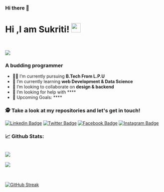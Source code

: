 ### Hi there 👋


# Hi ,I am Sukriti! <img src="https://raw.githubusercontent.com/debdutgoswami/debdutgoswami/master/assets/gifs/Hi.gif" width="30px">
<br>

![](https://komarev.com/ghpvc/?username=sukrit-i&color=blue)<br>

### A budding programmer<br>

- 👨‍🏭 I’m currently pursuing **B.Tech From L.P.U** <br>
- 🏫 I’m currently learning **web Development & Data Science** <br>
- 🙌 I’m looking to collaborate on **design & backend** <br>
- 🤔 I’m looking for help with ****<br>
- 🥅 Upcoming Goals: **** <br>


### 🕵 Take a look at my repositories and let's get in touch!<br>


[![Linkedin Badge](https://img.shields.io/badge/-https://www.linkedin.com/in/sukritisonam-pattnaik/-blue?style=flat-square&logo=Linkedin&logoColor=white&link=https://www.linkedin.com/in/https://www.linkedin.com/in/sukritisonam-pattnaik//)](https://www.linkedin.com/in/https://www.linkedin.com/in/sukritisonam-pattnaik//) 
[![Twitter Badge](https://img.shields.io/badge/-@-1ca0f1?style=flat-square&labelColor=1ca0f1&logo=twitter&logoColor=white&link=https://twitter.com/)](https://twitter.com/) 
[![Facebook Badge](https://img.shields.io/badge/--3b5998?style=flat-square&labelColor=3b5998&logo=facebook&logoColor=white&link=https://www.facebook.com/)](https://www.facebook.com/) 
[![Instagram Badge](https://img.shields.io/badge/-@-E4405F?style=flat-square&logo=instagram&logoColor=white&link=https://www.instagram.com/)](https://www.instagram.com/) 


### 📈 Github Stats:


<br>
<a href="https://github.com/sukrit-i">
<img align="center" src="https://github-readme-stats.vercel.app/api?username=sukrit-i&show_icons=true&include_all_commits=true&theme=midnight-purple&count_private=true">
</a>
<br><br>
<a href="https://github.com/remcohalman/github-readme-stats">
<img align="center" src="https://github-readme-stats.anuraghazra1.vercel.app/api/top-langs/?username=sukrit-i&layout=compact&theme=blue-green" />
</a>
<br>
<br><br>

[![GitHub Streak](https://github-readme-streak-stats.herokuapp.com/?user=sukrit-i)](https://git.io/streak-stats)


